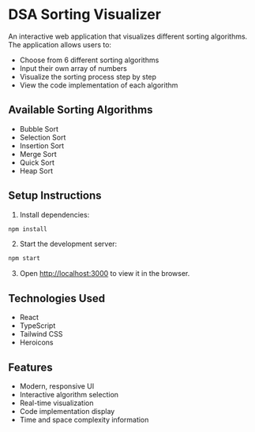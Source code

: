 # DSA Sorting Visualizer

An interactive web application that visualizes different sorting algorithms. The application allows users to:
- Choose from 6 different sorting algorithms
- Input their own array of numbers
- Visualize the sorting process step by step
- View the code implementation of each algorithm

## Available Sorting Algorithms
- Bubble Sort
- Selection Sort
- Insertion Sort
- Merge Sort
- Quick Sort
- Heap Sort

## Setup Instructions

1. Install dependencies:
```bash
npm install
```

2. Start the development server:
```bash
npm start
```

3. Open [http://localhost:3000](http://localhost:3000) to view it in the browser.

## Technologies Used
- React
- TypeScript
- Tailwind CSS
- Heroicons

## Features
- Modern, responsive UI
- Interactive algorithm selection
- Real-time visualization
- Code implementation display
- Time and space complexity information 
 
 
